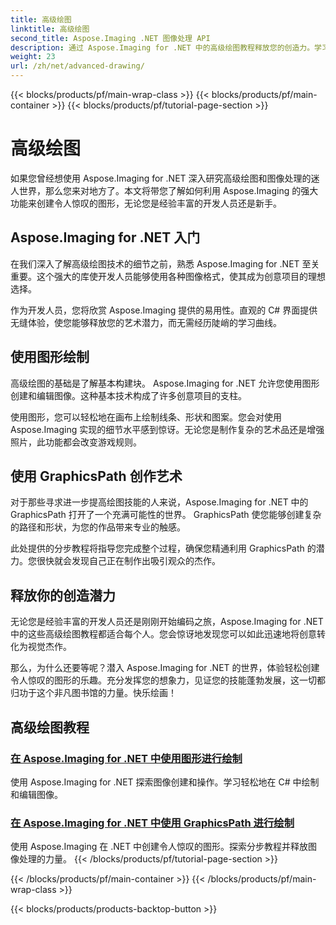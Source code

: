 ```yaml
---
title: 高级绘图
linktitle: 高级绘图
second_title: Aspose.Imaging .NET 图像处理 API
description: 通过 Aspose.Imaging for .NET 中的高级绘图教程释放您的创造力。学习使用 C# 轻松创建和编辑图像。
weight: 23
url: /zh/net/advanced-drawing/
---
```


{{< blocks/products/pf/main-wrap-class >}}
{{< blocks/products/pf/main-container >}}
{{< blocks/products/pf/tutorial-page-section >}}

# 高级绘图


如果您曾经想使用 Aspose.Imaging for .NET 深入研究高级绘图和图像处理的迷人世界，那么您来对地方了。本文将带您了解如何利用 Aspose.Imaging 的强大功能来创建令人惊叹的图形，无论您是经验丰富的开发人员还是新手。

## Aspose.Imaging for .NET 入门

在我们深入了解高级绘图技术的细节之前，熟悉 Aspose.Imaging for .NET 至关重要。这个强大的库使开发人员能够使用各种图像格式，使其成为创意项目的理想选择。

作为开发人员，您将欣赏 Aspose.Imaging 提供的易用性。直观的 C# 界面提供无缝体验，使您能够释放您的艺术潜力，而无需经历陡峭的学习曲线。

## 使用图形绘制

高级绘图的基础是了解基本构建块。 Aspose.Imaging for .NET 允许您使用图形创建和编辑图像。这种基本技术构成了许多创意项目的支柱。 

使用图形，您可以轻松地在画布上绘制线条、形状和图案。您会对使用 Aspose.Imaging 实现的细节水平感到惊讶。无论您是制作复杂的艺术品还是增强照片，此功能都会改变游戏规则。

## 使用 GraphicsPath 创作艺术

对于那些寻求进一步提高绘图技能的人来说，Aspose.Imaging for .NET 中的 GraphicsPath 打开了一个充满可能性的世界。 GraphicsPath 使您能够创建复杂的路径和形状，为您的作品带来专业的触感。

此处提供的分步教程将指导您完成整个过程，确保您精通利用 GraphicsPath 的潜力。您很快就会发现自己正在制作出吸引观众的杰作。

## 释放你的创造潜力

无论您是经验丰富的开发人员还是刚刚开始编码之旅，Aspose.Imaging for .NET 中的这些高级绘图教程都适合每个人。您会惊讶地发现您可以如此迅速地将创意转化为视觉杰作。

那么，为什么还要等呢？潜入 Aspose.Imaging for .NET 的世界，体验轻松创建令人惊叹的图形的乐趣。充分发挥您的想象力，见证您的技能蓬勃发展，这一切都归功于这个非凡图书馆的力量。快乐绘画！
## 高级绘图教程
### [在 Aspose.Imaging for .NET 中使用图形进行绘制](./draw-using-graphics/)
使用 Aspose.Imaging for .NET 探索图像创建和操作。学习轻松地在 C# 中绘制和编辑图像。
### [在 Aspose.Imaging for .NET 中使用 GraphicsPath 进行绘制](./draw-using-graphicspath/)
使用 Aspose.Imaging 在 .NET 中创建令人惊叹的图形。探索分步教程并释放图像处理的力量。
{{< /blocks/products/pf/tutorial-page-section >}}

{{< /blocks/products/pf/main-container >}}
{{< /blocks/products/pf/main-wrap-class >}}

{{< blocks/products/products-backtop-button >}}
